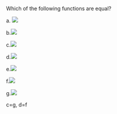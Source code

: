 Which of the following functions are equal?

a. <img src="http://latex.codecogs.com/gif.latex?f(x)=x^{2}+2" border="0"/>

b.<img src="http://latex.codecogs.com/gif.latex?g(x)=3x^{3}-2" border="0"/>

c.<img src="http://latex.codecogs.com/gif.latex?x\mapsto3x^{3}+x^{2}" border="0"/>

d.<img src="http://latex.codecogs.com/gif.latex?f\circ {g" border="0"/>

e.<img src="http://latex.codecogs.com/gif.latex?g\circ {f" border="0"/>

f.<img src="http://latex.codecogs.com/gif.latex?\lambda{x(9x^{6}-12x^{3}+6)" border="0"/>

g.<img src="http://latex.codecogs.com/gif.latex?\lambda{x(f(x)+g(x))" border="0"/>


c=g, d=f
